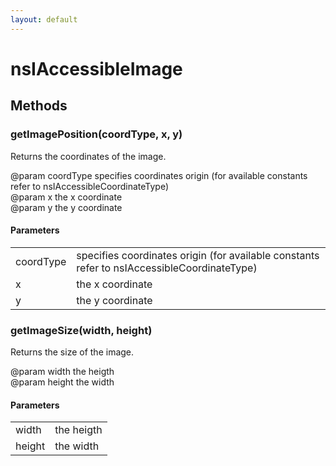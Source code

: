 ```yaml
---
layout: default
---
```


# nsIAccessibleImage #

## Methods ##

### getImagePosition(coordType, x, y) ###
  
Returns the coordinates of the image.  
  
@param coordType  specifies coordinates origin (for available constants  
                  refer to nsIAccessibleCoordinateType)  
@param x          the x coordinate  
@param y          the y coordinate  
  

#### Parameters ####

<table>

<tr>
<td>coordType</td>
<td>specifies coordinates origin (for available constants  
                  refer to nsIAccessibleCoordinateType)  
</td>
</tr>

<tr>
<td>x</td>
<td>the x coordinate  
</td>
</tr>

<tr>
<td>y</td>
<td>the y coordinate  
</td>
</tr>

</table>

### getImageSize(width, height) ###
  
Returns the size of the image.  
  
@param width      the heigth  
@param height     the width  
  

#### Parameters ####

<table>

<tr>
<td>width</td>
<td>the heigth  
</td>
</tr>

<tr>
<td>height</td>
<td>the width  
</td>
</tr>

</table>
